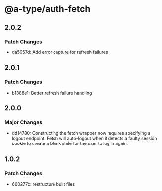 # @a-type/auth-fetch

## 2.0.2

### Patch Changes

- da5057d: Add error capture for refresh failures

## 2.0.1

### Patch Changes

- b1388e1: Better refresh failure handling

## 2.0.0

### Major Changes

- dd14780: Constructing the fetch wrapper now requires specifying a logout endpoint. Fetch will auto-logout when it detects a faulty session cookie to create a blank slate for the user to log in again.

## 1.0.2

### Patch Changes

- 660277c: restructure built files
